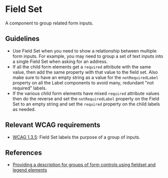 <!-- @license CC0-1.0 -->

# Field Set

A component to group related form inputs.

## Guidelines

- Use Field Set when you need to show a relationship between multiple form inputs. For example, you may need to group a set of text inputs into a single Field Set when asking for an address.
- If all the child form elements get a `required` attribute with the same value, then add the same property with that value to the field set. Also make sure to have an empty string as a value for the `notRequiredLabel` property on all the Label components to avoid many, redundant ‟not required” labels.
- If the various child form elements have mixed `required` attribute values then do the reverse and set the `notRequiredLabel` property on the Field Set to an empty string and set the `required` property on the child labels as needed.

## Relevant WCAG requirements

- [WCAG 1.3.5](https://www.w3.org/WAI/WCAG22/Understanding/identify-input-purpose.html): Field Set labels the purpose of a group of inputs.

## References

- [Providing a description for groups of form controls using fieldset and legend elements](https://www.w3.org/WAI/WCAG22/Techniques/html/H71)
